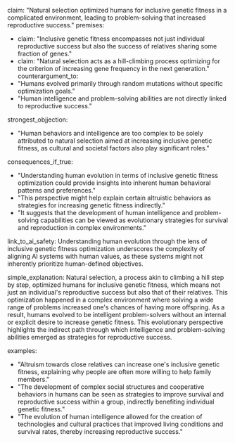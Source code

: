 claim: "Natural selection optimized humans for inclusive genetic fitness in a complicated environment, leading to problem-solving that increased reproductive success."
premises:
  - claim: "Inclusive genetic fitness encompasses not just individual reproductive success but also the success of relatives sharing some fraction of genes."
  - claim: "Natural selection acts as a hill-climbing process optimizing for the criterion of increasing gene frequency in the next generation."
counterargument_to:
  - "Humans evolved primarily through random mutations without specific optimization goals."
  - "Human intelligence and problem-solving abilities are not directly linked to reproductive success."

strongest_objjection:
  - "Human behaviors and intelligence are too complex to be solely attributed to natural selection aimed at increasing inclusive genetic fitness, as cultural and societal factors also play significant roles."

consequences_if_true:
  - "Understanding human evolution in terms of inclusive genetic fitness optimization could provide insights into inherent human behavioral patterns and preferences."
  - "This perspective might help explain certain altruistic behaviors as strategies for increasing genetic fitness indirectly."
  - "It suggests that the development of human intelligence and problem-solving capabilities can be viewed as evolutionary strategies for survival and reproduction in complex environments."

link_to_ai_safety: Understanding human evolution through the lens of inclusive genetic fitness optimization underscores the complexity of aligning AI systems with human values, as these systems might not inherently prioritize human-defined objectives.

simple_explanation: Natural selection, a process akin to climbing a hill step by step, optimized humans for inclusive genetic fitness, which means not just an individual's reproductive success but also that of their relatives. This optimization happened in a complex environment where solving a wide range of problems increased one's chances of having more offspring. As a result, humans evolved to be intelligent problem-solvers without an internal or explicit desire to increase genetic fitness. This evolutionary perspective highlights the indirect path through which intelligence and problem-solving abilities emerged as strategies for reproductive success.

examples:
  - "Altruism towards close relatives can increase one's inclusive genetic fitness, explaining why people are often more willing to help family members."
  - "The development of complex social structures and cooperative behaviors in humans can be seen as strategies to improve survival and reproductive success within a group, indirectly benefiting individual genetic fitness."
  - "The evolution of human intelligence allowed for the creation of technologies and cultural practices that improved living conditions and survival rates, thereby increasing reproductive success."